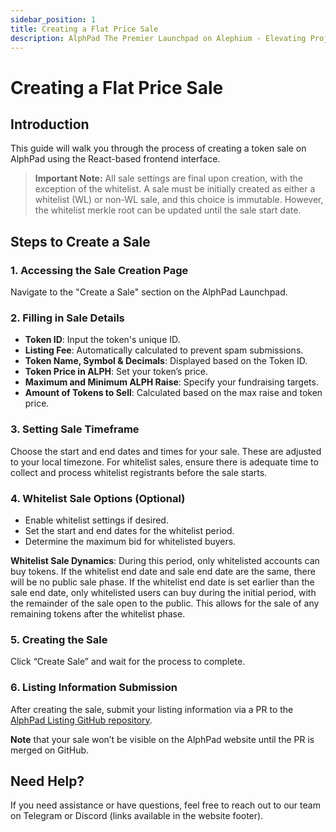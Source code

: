 ```yaml
---
sidebar_position: 1
title: Creating a Flat Price Sale
description: AlphPad The Premier Launchpad on Alephium - Elevating Projects to New Heights!
---
```


# Creating a Flat Price Sale

## Introduction
This guide will walk you through the process of creating a token sale on AlphPad using the React-based frontend interface. 

> **Important Note:** All sale settings are final upon creation, with the exception of the whitelist. A sale must be initially created as either a whitelist (WL) or non-WL sale, and this choice is immutable. However, the whitelist merkle root can be updated until the sale start date.

## Steps to Create a Sale

### 1. Accessing the Sale Creation Page
Navigate to the "Create a Sale" section on the AlphPad Launchpad.

### 2. Filling in Sale Details
- **Token ID**: Input the token's unique ID.
- **Listing Fee**: Automatically calculated to prevent spam submissions.
- **Token Name, Symbol & Decimals**: Displayed based on the Token ID.
- **Token Price in ALPH**: Set your token’s price.
- **Maximum and Minimum ALPH Raise**: Specify your fundraising targets.
- **Amount of Tokens to Sell**: Calculated based on the max raise and token price.

### 3. Setting Sale Timeframe
Choose the start and end dates and times for your sale. These are adjusted to your local timezone. For whitelist sales, ensure there is adequate time to collect and process whitelist registrants before the sale starts.

### 4. Whitelist Sale Options (Optional)
- Enable whitelist settings if desired.
- Set the start and end dates for the whitelist period.
- Determine the maximum bid for whitelisted buyers.

**Whitelist Sale Dynamics**: During this period, only whitelisted accounts can buy tokens. If the whitelist end date and sale end date are the same, there will be no public sale phase. If the whitelist end date is set earlier than the sale end date, only whitelisted users can buy during the initial period, with the remainder of the sale open to the public. This allows for the sale of any remaining tokens after the whitelist phase.


### 5. Creating the Sale
Click “Create Sale” and wait for the process to complete.

### 6. Listing Information Submission
After creating the sale, submit your listing information via a PR to the [AlphPad Listing GitHub repository](https://github.com/AlphPad/listing.alphpad.com/tree/mainnet).

**Note** that your sale won’t be visible on the AlphPad website until the PR is merged on GitHub.

## Need Help?
If you need assistance or have questions, feel free to reach out to our team on Telegram or Discord (links available in the website footer).



